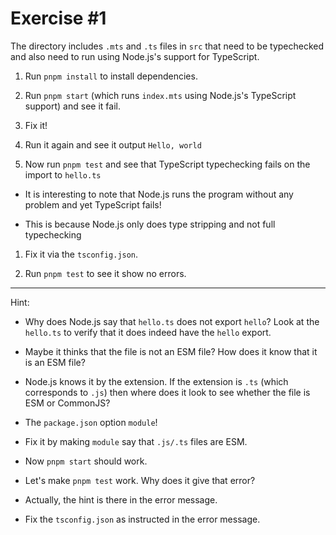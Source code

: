 # Exercise #1

The directory includes `.mts` and `.ts` files in `src` that need to be typechecked and also need to run
using Node.js's support for TypeScript.

1. Run `pnpm install` to install dependencies.

1. Run `pnpm start` (which runs `index.mts` using Node.js's TypeScript support)
   and see it fail.

1. Fix it!

1. Run it again and see it output `Hello, world`

1. Now run `pnpm test` and see that TypeScript typechecking fails on the import to `hello.ts`

  - It is interesting to note that Node.js runs the program without any problem and yet TypeScript fails!

  - This is because Node.js only does type stripping and not full typechecking

1. Fix it via the `tsconfig.json`.

1. Run `pnpm test` to see it show no errors.

---

Hint:

- Why does Node.js say that `hello.ts` does not export `hello`? Look at the `hello.ts` to verify that it does
  indeed have the `hello` export.

- Maybe it thinks that the file is not an ESM file? How does it know that it is an ESM file?

- Node.js knows it by the extension. If the extension is `.ts` (which corresponds to `.js`) then where does it look
  to see whether the file is ESM or CommonJS?

- The `package.json` option `module`!

- Fix it by making `module` say that `.js/.ts` files are ESM.

- Now `pnpm start` should work.

- Let's make `pnpm test` work. Why does it give that error?

- Actually, the hint is there in the error message.

- Fix the `tsconfig.json` as instructed in the error message.
